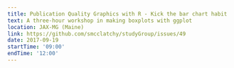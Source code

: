 ```yaml
---
title: Publication Quality Graphics with R - Kick the bar chart habit
text: A three-hour workshop in making boxplots with ggplot
location: JAX-MG (Maine)
link: https://github.com/smcclatchy/studyGroup/issues/49
date: 2017-09-19
startTime: '09:00'
endTime: '12:00'
---
```

